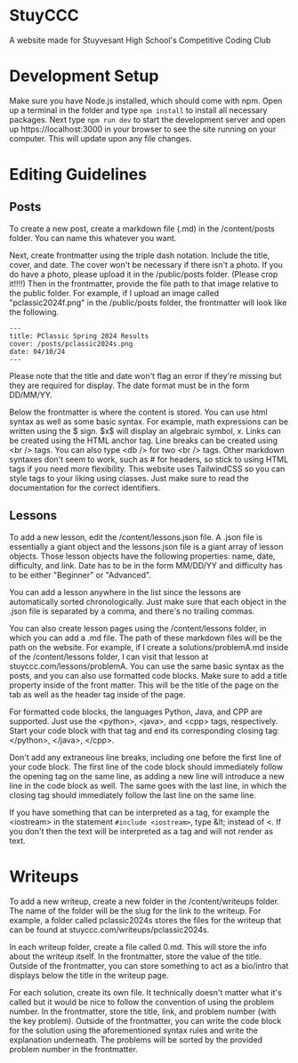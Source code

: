 
# StuyCCC

A website made for Stuyvesant High School's Competitive Coding Club

# Development Setup
Make sure you have Node.js installed, which should come with npm. Open up a terminal in the folder and type `npm install` to install all necessary packages. Next type `npm run dev` to start the development server and open up https://localhost:3000 in your browser to see the site running on your computer. This will update upon any file changes.

# Editing Guidelines
## Posts
To create a new post, create a markdown file (.md) in the /content/posts folder. You can name this whatever you want.

Next, create frontmatter using the triple dash notation. Include the title, cover, and date. The cover won't be necessary if there isn't a photo. If you do have a photo, please upload it in the /public/posts folder. (Please crop it!!!!) Then in the frontmatter, provide the file path to that image relative to the public folder. For example, if I upload an image called "pclassic2024f.png" in the /public/posts folder, the frontmatter will look like the following.

    ---
	title: PClassic Spring 2024 Results
	cover: /posts/pclassic2024s.png
	date: 04/10/24
	---

Please note that the title and date won't flag an error if they're missing but they are required for display. The date format must be in the form DD/MM/YY.

Below the frontmatter is where the content is stored. You can use html syntax as well as some basic syntax. For example, math expressions can be written using the \$ sign. \$x\$ will display an algebraic symbol, $x$. Links can be created using the HTML anchor tag. Line breaks can be created using \<br /\> tags. You can also type \<db /\> for two \<br /\> tags. Other markdown syntaxes don't seem to work, such as # for headers, so stick to using HTML tags if you need more flexibility. This website uses TailwindCSS so you can style tags to your liking using classes. Just make sure to read the documentation for the correct identifiers.

## Lessons
To add a new lesson, edit the /content/lessons.json file. A .json file is essentially a giant object and the lessons.json file is a giant array of lesson objects. Those lesson objects have the following properties: name, date, difficulty, and link. Date has to be in the form MM/DD/YY and difficulty has to be either "Beginner" or "Advanced".

You can add a lesson anywhere in the list since the lessons are automatically sorted chronologically. Just make sure that each object in the .json file is separated by a comma, and there's no trailing commas.

You can also create lesson pages using the /content/lessons folder, in which you can add a .md file. The path of these markdown files will be the path on the website. For example, if I create a solutions/problemA.md inside of the /content/lessons folder, I can visit that lesson at stuyccc.com/lessons/problemA. You can use the same basic syntax as the posts, and you can also use formatted code blocks. Make sure to add a title property inside of the front matter. This will be the title of the page on the tab as well as the header tag inside of the page.

For formatted code blocks, the languages Python, Java, and CPP are supported. Just use the &lt;python>, &lt;java>, and &lt;cpp> tags, respectively. Start your code block with that tag and end its corresponding closing tag: &lt;/python>, &lt;/java>, &lt;/cpp>. 

Don't add any extraneous line breaks, including one before the first line of your code block. The first line of the code block should immediately follow the opening tag on the same line, as adding a new line will introduce a new line in the code block as well. The same goes with the last line, in which the closing tag should immediately follow the last line on the same line. 

If you have something that can be interpreted as a tag, for example the &lt;iostream> in the statement `#include <iostream>`, type &lt\; instead of <. If you don't then the text will be interpreted as a tag and will not render as text.

# Writeups
To add a new writeup, create a new folder in the /content/writeups folder. The name of the folder will be the slug for the link to the writeup. For example, a folder called pclassic2024s stores the files for the writeup that can be found at stuyccc.com/writeups/pclassic2024s. 

In each writeup folder, create a file called 0.md. This will store the info about the writeup itself. In the frontmatter, store the value of the title. Outside of the frontmatter, you can store something to act as a bio/intro that displays below the title in the writeup page.

For each solution, create its own file. It technically doesn't matter what it's called but it would be nice to follow the convention of using the problem number. In the frontmatter, store the title, link, and problem number (with the key problem). Outside of the frontmatter, you can write the code block for the solution using the aforementioned syntax rules and write the explanation underneath. The problems will be sorted by the provided problem number in the frontmatter.